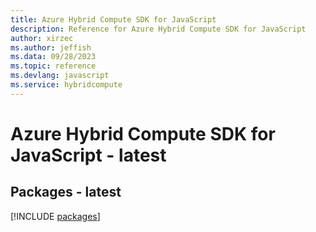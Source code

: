 ```yaml
---
title: Azure Hybrid Compute SDK for JavaScript
description: Reference for Azure Hybrid Compute SDK for JavaScript
author: xirzec
ms.author: jeffish
ms.data: 09/28/2023
ms.topic: reference
ms.devlang: javascript
ms.service: hybridcompute
---
```

# Azure Hybrid Compute SDK for JavaScript - latest
## Packages - latest
[!INCLUDE [packages](hybrid-compute-index.md)]